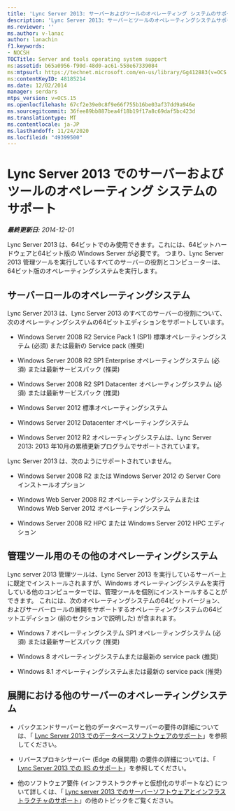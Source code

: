 ```yaml
---
title: 'Lync Server 2013: サーバーおよびツールのオペレーティング システムのサポート'
description: 'Lync Server 2013: サーバーとツールのオペレーティングシステムサポート。'
ms.reviewer: ''
ms.author: v-lanac
author: lanachin
f1.keywords:
- NOCSH
TOCTitle: Server and tools operating system support
ms:assetid: b65a0956-f90d-48d0-ac61-558e67339084
ms:mtpsurl: https://technet.microsoft.com/en-us/library/Gg412883(v=OCS.15)
ms:contentKeyID: 48185214
ms.date: 12/02/2014
manager: serdars
mtps_version: v=OCS.15
ms.openlocfilehash: 67cf2e39e0c8f9e66f755b16be03af37dd9a946e
ms.sourcegitcommit: 36fee89bb887bea4f18b19f17a8c69daf5bc423d
ms.translationtype: MT
ms.contentlocale: ja-JP
ms.lasthandoff: 11/24/2020
ms.locfileid: "49399500"
---
```

# <a name="server-and-tools-operating-system-support-in-lync-server-2013"></a>Lync Server 2013 でのサーバーおよびツールのオペレーティング システムのサポート

<div data-xmlns="http://www.w3.org/1999/xhtml">

<div class="topic" data-xmlns="http://www.w3.org/1999/xhtml" data-msxsl="urn:schemas-microsoft-com:xslt" data-cs="https://msdn.microsoft.com/">

<div data-asp="https://msdn2.microsoft.com/asp">



</div>

<div id="mainSection">

<div id="mainBody">

<span> </span>

_**最終更新日:** 2014-12-01_

Lync Server 2013 は、64ビットでのみ使用できます。これには、64ビットハードウェアと64ビット版の Windows Server が必要です。 つまり、Lync Server 2013 管理ツールを実行しているすべてのサーバーの役割とコンピューターは、64ビット版のオペレーティングシステムを実行します。

<div>

## <a name="operating-systems-for-server-roles"></a>サーバーロールのオペレーティングシステム

Lync Server 2013 は、Lync Server 2013 のすべてのサーバーの役割について、次のオペレーティングシステムの64ビットエディションをサポートしています。

  - Windows Server 2008 R2 Service Pack 1 (SP1) 標準オペレーティングシステム (必須) または最新の Service pack (推奨)

  - Windows Server 2008 R2 SP1 Enterprise オペレーティングシステム (必須) または最新サービスパック (推奨)

  - Windows Server 2008 R2 SP1 Datacenter オペレーティングシステム (必須) または最新サービスパック (推奨)

  - Windows Server 2012 標準オペレーティングシステム

  - Windows Server 2012 Datacenter オペレーティングシステム

  - Windows Server 2012 R2 オペレーティングシステムは、Lync Server 2013: 2013 年10月の累積更新プログラムでサポートされています。

Lync Server 2013 は、次のようにサポートされていません。

  - Windows Server 2008 R2 または Windows Server 2012 の Server Core インストールオプション

  - Windows Web Server 2008 R2 オペレーティングシステムまたは Windows Web Server 2012 オペレーティングシステム

  - Windows Server 2008 R2 HPC または Windows Server 2012 HPC エディション

</div>

<div>

## <a name="additional-operating-systems-for-administrative-tools"></a>管理ツール用のその他のオペレーティングシステム

Lync server 2013 管理ツールは、Lync Server 2013 を実行しているサーバー上に既定でインストールされますが、Windows オペレーティングシステムを実行している他のコンピューターでは、管理ツールを個別にインストールすることができます。 これには、次のオペレーティングシステムの64ビットバージョン、およびサーバーロールの展開をサポートするオペレーティングシステムの64ビットエディション (前のセクションで説明した) が含まれます。

  - Windows 7 オペレーティングシステム SP1 オペレーティングシステム (必須) または最新サービスパック (推奨)

  - Windows 8 オペレーティングシステムまたは最新の service pack (推奨)

  - Windows 8.1 オペレーティングシステムまたは最新の service pack (推奨)

</div>

<div>

## <a name="operating-systems-for-other-servers-in-your-deployment"></a>展開における他のサーバーのオペレーティングシステム

  - バックエンドサーバーと他のデータベースサーバーの要件の詳細については、「 [Lync Server 2013 でのデータベースソフトウェアのサポート](lync-server-2013-database-software-support.md)」を参照してください。

  - リバースプロキシサーバー (Edge の展開用) の要件の詳細については、「 [Lync Server 2013 での IIS のサポート](lync-server-2013-iis-support.md)」を参照してください。

  - 他のソフトウェア要件 (インフラストラクチャと仮想化のサポートなど) について詳しくは、「 [Lync server 2013 でのサーバーソフトウェアとインフラストラクチャのサポート](lync-server-2013-server-software-and-infrastructure-support.md)」の他のトピックをご覧ください。

</div>

</div>

<span> </span>

</div>

</div>

</div>

